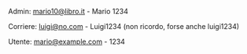 Admin: mario10@libro.it - Mario 1234  

Corriere: luigi@no.com - Luigi1234 (non ricordo, forse anche luigi1234)   

Utente: mario@example.com - 1234   

